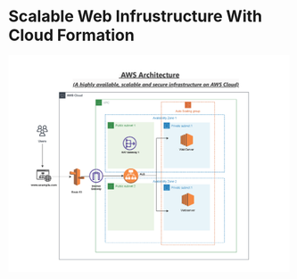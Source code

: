 # Scalable Web Infrustructure With Cloud Formation
![](https://github.com/JasonTeixeira/AWS-Scalable-Web-Infrustructure/blob/main/Project-1-Architecture.drawio.png)
